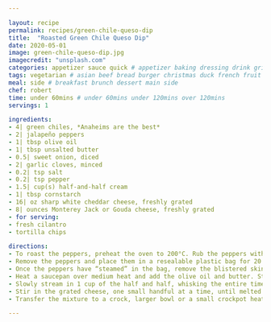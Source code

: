 ```yaml
---

layout: recipe
permalink: recipes/green-chile-queso-dip 
title:  "Roasted Green Chile Queso Dip"
date: 2020-05-01
image: green-chile-queso-dip.jpg 
imagecredit: "unsplash.com" 
categories: appetizer sauce quick # appetizer baking dressing drink grill healthyish marinade oven pickling quick raw salad sandwich sauce snack soup
tags: vegetarian # asian beef bread burger christmas duck french fruit indian italian mexican nuts pasta pork poultry rice seafood thanksgiving vegetarian
meal: side # breakfast brunch dessert main side
chef: robert 
time: under 60mins # under 60mins under 120mins over 120mins
servings: 1 

ingredients:
- 4| green chiles, *Anaheims are the best*
- 2| jalapeño peppers
- 1| tbsp olive oil
- 1| tbsp unsalted butter
- 0.5| sweet onion, diced
- 2| garlic cloves, minced
- 0.2| tsp salt
- 0.2| tsp pepper
- 1.5| cup(s) half-and-half cream
- 1| tbsp cornstarch
- 16| oz sharp white cheddar cheese, freshly grated
- 8| ounces Monterey Jack or Gouda cheese, freshly grated
- for serving:
- fresh cilantro
- tortilla chips

directions:
- To roast the peppers, preheat the oven to 200°C. Rub the peppers with a bit of olive oil and place them on a baking sheet. Roast until the outside skins begin to blister and char, about 30 minutes. 
- Remove the peppers and place them in a resealable plastic bag for 20 minutes to steam. *to shorten this process, you can grill or roast the peppers over your gas stovetop until charred, then steam in the resealable bag*
- Once the peppers have “steamed” in the bag, remove the blistered skin. Slice off the tops and remove the seeds (unless you want tons of heat), then dice the peppers.
- Heat a saucepan over medium heat and add the olive oil and butter. Stir in the peppers, onions and garlic. Season with the salt and pepper. Cook until the onion softens, about 5 to 6 minutes. 
- Slowly stream in 1 cup of the half and half, whisking the entire time. In a bowl, whisk together the remaining 1/2 cup half and half and cornstarch until no lumps remain to create a slurry. - Stir the slurry into the saucepan and cook for a minute until the milk thickens. Reduce the heat to low.
- Stir in the grated cheese, one small handful at a time, until melted. 
- Transfer the mixture to a crock, larger bowl or a small crockpot heating on low. Top with fresh cilantro if you’d like. Serve immediately with chips.

--- 
```

